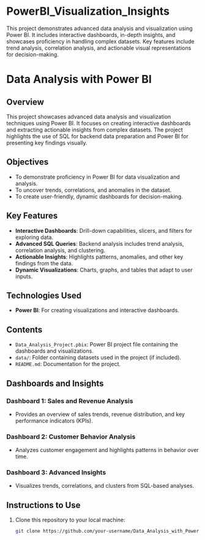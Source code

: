 # PowerBI_Visualization_Insights
This project demonstrates advanced data analysis and visualization using Power BI. It includes interactive dashboards, in-depth insights, and showcases proficiency in handling complex datasets. Key features include trend analysis, correlation analysis, and actionable visual representations for decision-making.

# Data Analysis with Power BI

## Overview
This project showcases advanced data analysis and visualization techniques using Power BI. It focuses on creating interactive dashboards and extracting actionable insights from complex datasets. The project highlights the use of SQL for backend data preparation and Power BI for presenting key findings visually.

## Objectives
- To demonstrate proficiency in Power BI for data visualization and analysis.
- To uncover trends, correlations, and anomalies in the dataset.
- To create user-friendly, dynamic dashboards for decision-making.

## Key Features
- **Interactive Dashboards**: Drill-down capabilities, slicers, and filters for exploring data.
- **Advanced SQL Queries**: Backend analysis includes trend analysis, correlation analysis, and clustering.
- **Actionable Insights**: Highlights patterns, anomalies, and other key findings from the data.
- **Dynamic Visualizations**: Charts, graphs, and tables that adapt to user inputs.

## Technologies Used
- **Power BI**: For creating visualizations and interactive dashboards.

## Contents
- `Data_Analysis_Project.pbix`: Power BI project file containing the dashboards and visualizations.
- `data/`: Folder containing datasets used in the project (if included).
- `README.md`: Documentation for the project.

## Dashboards and Insights
### Dashboard 1: Sales and Revenue Analysis
- Provides an overview of sales trends, revenue distribution, and key performance indicators (KPIs).

### Dashboard 2: Customer Behavior Analysis
- Analyzes customer engagement and highlights patterns in behavior over time.

### Dashboard 3: Advanced Insights
- Visualizes trends, correlations, and clusters from SQL-based analyses.

## Instructions to Use
1. Clone this repository to your local machine:
   ```bash
   git clone https://github.com/your-username/Data_Analysis_with_PowerBI.git
